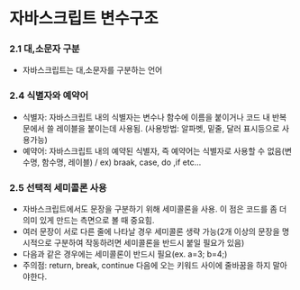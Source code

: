 # 자바스크립트 변수구조

### 2.1 대,소문자 구분
- 자바스크립트는 대,소문자를 구분하는 언어


### 2.4 식별자와 예약어
- 식별자: 자바스크립트 내의 식별자는 변수나 함수에 이름을 붙이거나 코드 내 반복문에서 쓸 레이블을 붙이는데 사용됨. (사용방법: 알파벳, 밑줄, 달러 표시등으로 사용가능)
- 예약어: 자바스크립트 내의 예약된 식별자, 즉 예약어는 식별자로 사용할 수 없음(변수명, 함수명, 레이블) / ex) braak, case, do ,if etc...

### 2.5 선택적 세미콜론 사용
- 자바스크립트에서도 문장을 구분하기 위해 세미콜론을 사용. 이 점은 코드를 좀 더 의미 있게 만드는 측면으로 볼 때 중요힘.
- 여러 문장이 서로 다른 줄에 나타날 경우 세미콜론 생략 가능(2개 이상의 문장을 명시적으로 구분하여 작동하려면 세미콜론을 반드시 붙일 필요가 있음)
- 다음과 같은 경우에는 세미콜론이 반드시 필요(ex. a=3; b=4;)
- 주의점: return, break, continue 다음에 오는 키워드 사이에 줄바꿈을 하지 말아야한다.